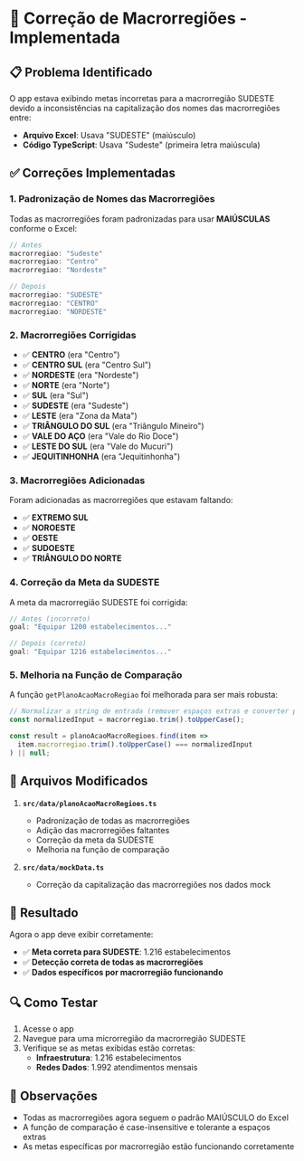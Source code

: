 # 🔧 Correção de Macrorregiões - Implementada

## 📋 Problema Identificado

O app estava exibindo metas incorretas para a macrorregião SUDESTE devido a inconsistências na capitalização dos nomes das macrorregiões entre:

- **Arquivo Excel**: Usava "SUDESTE" (maiúsculo)
- **Código TypeScript**: Usava "Sudeste" (primeira letra maiúscula)

## ✅ Correções Implementadas

### 1. **Padronização de Nomes das Macrorregiões**

Todas as macrorregiões foram padronizadas para usar **MAIÚSCULAS** conforme o Excel:

```typescript
// Antes
macrorregiao: "Sudeste"
macrorregiao: "Centro"
macrorregiao: "Nordeste"

// Depois  
macrorregiao: "SUDESTE"
macrorregiao: "CENTRO"
macrorregiao: "NORDESTE"
```

### 2. **Macrorregiões Corrigidas**

- ✅ **CENTRO** (era "Centro")
- ✅ **CENTRO SUL** (era "Centro Sul")
- ✅ **NORDESTE** (era "Nordeste")
- ✅ **NORTE** (era "Norte")
- ✅ **SUL** (era "Sul")
- ✅ **SUDESTE** (era "Sudeste")
- ✅ **LESTE** (era "Zona da Mata")
- ✅ **TRIÂNGULO DO SUL** (era "Triângulo Mineiro")
- ✅ **VALE DO AÇO** (era "Vale do Rio Doce")
- ✅ **LESTE DO SUL** (era "Vale do Mucuri")
- ✅ **JEQUITINHONHA** (era "Jequitinhonha")

### 3. **Macrorregiões Adicionadas**

Foram adicionadas as macrorregiões que estavam faltando:

- ✅ **EXTREMO SUL**
- ✅ **NOROESTE**
- ✅ **OESTE**
- ✅ **SUDOESTE**
- ✅ **TRIÂNGULO DO NORTE**

### 4. **Correção da Meta da SUDESTE**

A meta da macrorregião SUDESTE foi corrigida:

```typescript
// Antes (incorreto)
goal: "Equipar 1200 estabelecimentos..."

// Depois (correto)
goal: "Equipar 1216 estabelecimentos..."
```

### 5. **Melhoria na Função de Comparação**

A função `getPlanoAcaoMacroRegiao` foi melhorada para ser mais robusta:

```typescript
// Normalizar a string de entrada (remover espaços extras e converter para maiúsculo)
const normalizedInput = macrorregiao.trim().toUpperCase();

const result = planoAcaoMacroRegioes.find(item => 
  item.macrorregiao.trim().toUpperCase() === normalizedInput
) || null;
```

## 📁 Arquivos Modificados

1. **`src/data/planoAcaoMacroRegioes.ts`**
   - Padronização de todas as macrorregiões
   - Adição das macrorregiões faltantes
   - Correção da meta da SUDESTE
   - Melhoria na função de comparação

2. **`src/data/mockData.ts`**
   - Correção da capitalização das macrorregiões nos dados mock

## 🎯 Resultado

Agora o app deve exibir corretamente:

- ✅ **Meta correta para SUDESTE**: 1.216 estabelecimentos
- ✅ **Detecção correta de todas as macrorregiões**
- ✅ **Dados específicos por macrorregião funcionando**

## 🔍 Como Testar

1. Acesse o app
2. Navegue para uma microrregião da macrorregião SUDESTE
3. Verifique se as metas exibidas estão corretas:
   - **Infraestrutura**: 1.216 estabelecimentos
   - **Redes Dados**: 1.992 atendimentos mensais

## 📝 Observações

- Todas as macrorregiões agora seguem o padrão MAIÚSCULO do Excel
- A função de comparação é case-insensitive e tolerante a espaços extras
- As metas específicas por macrorregião estão funcionando corretamente 